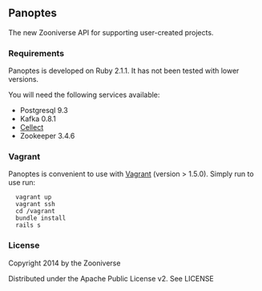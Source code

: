 ## Panoptes

The new Zooniverse API for supporting user-created projects. 

### Requirements

Panoptes is developed on Ruby 2.1.1. It has not been tested with lower versions. 

You will need the following services available:
* Postgresql 9.3
* Kafka 0.8.1
* [Cellect](https://github.com/parrish/Cellect)
* Zookeeper 3.4.6

### Vagrant

Panoptes is convenient to use with [Vagrant](http://vagrantup.com) (version > 1.5.0). Simply run  to use run:

      vagrant up
      vagrant ssh
      cd /vagrant
      bundle install
      rails s

### License

Copyright 2014 by the Zooniverse

Distributed under the Apache Public License v2. See LICENSE
